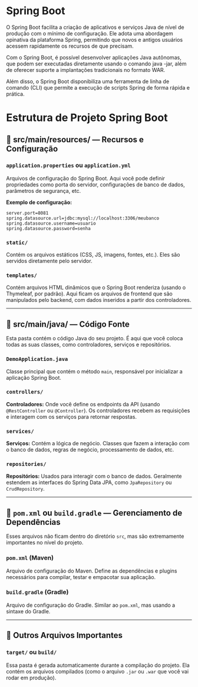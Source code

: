 # Spring Boot

O Spring Boot facilita a criação de aplicativos e serviços Java de nível de produção com o mínimo de configuração. Ele adota uma abordagem opinativa da plataforma Spring, permitindo que novos e antigos usuários acessem rapidamente os recursos de que precisam. 

Com o Spring Boot, é possível desenvolver aplicações Java autônomas, que podem ser executadas diretamente usando o comando java -jar, além de oferecer suporte a implantações tradicionais no formato WAR. 

Além disso, o Spring Boot disponibiliza uma ferramenta de linha de comando (CLI) que permite a execução de scripts Spring de forma rápida e prática.

# Estrutura de Projeto Spring Boot

## 📁 src/main/resources/ — Recursos e Configuração

### `application.properties` ou `application.yml`

Arquivos de configuração do Spring Boot. Aqui você pode definir propriedades como porta do servidor, configurações de banco de dados, parâmetros de segurança, etc.

**Exemplo de configuração:**

```properties
server.port=8081
spring.datasource.url=jdbc:mysql://localhost:3306/meubanco
spring.datasource.username=usuario
spring.datasource.password=senha
```

### `static/`

Contém os arquivos estáticos (CSS, JS, imagens, fontes, etc.). Eles são servidos diretamente pelo servidor.

### `templates/`

Contém arquivos HTML dinâmicos que o Spring Boot renderiza (usando o Thymeleaf, por padrão). Aqui ficam os arquivos de frontend que são manipulados pelo backend, com dados inseridos a partir dos controladores.

---

## 📂 src/main/java/ — Código Fonte

Esta pasta contém o código Java do seu projeto. É aqui que você coloca todas as suas classes, como controladores, serviços e repositórios.

### `DemoApplication.java`

Classe principal que contém o método `main`, responsável por inicializar a aplicação Spring Boot.

### `controllers/`

**Controladores:** Onde você define os endpoints da API (usando `@RestController` ou `@Controller`). Os controladores recebem as requisições e interagem com os serviços para retornar respostas.

### `services/`

**Serviços:** Contém a lógica de negócio. Classes que fazem a interação com o banco de dados, regras de negócio, processamento de dados, etc.

### `repositories/`

**Repositórios:** Usados para interagir com o banco de dados. Geralmente estendem as interfaces do Spring Data JPA, como `JpaRepository` ou `CrudRepository`.

---

## 📄 `pom.xml` ou `build.gradle` — Gerenciamento de Dependências

Esses arquivos não ficam dentro do diretório `src`, mas são extremamente importantes no nível do projeto.

### `pom.xml` (Maven)

Arquivo de configuração do Maven. Define as dependências e plugins necessários para compilar, testar e empacotar sua aplicação.

### `build.gradle` (Gradle)

Arquivo de configuração do Gradle. Similar ao `pom.xml`, mas usando a sintaxe do Gradle.

---

## 🧩 Outros Arquivos Importantes

### `target/` ou `build/`

Essa pasta é gerada automaticamente durante a compilação do projeto. Ela contém os arquivos compilados (como o arquivo `.jar` ou `.war` que você vai rodar em produção).
